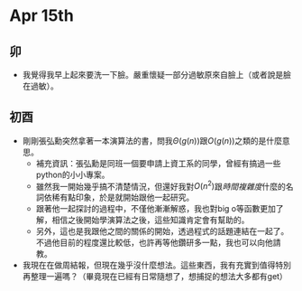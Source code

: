 # Apr 15th
## 卯
- 我覺得我早上起來要洗一下臉。嚴重懷疑一部分過敏原來自臉上（或者說是臉在過敏）。

## 初酉
- 剛剛張弘勳突然拿著一本演算法的書，問我$\Theta(g(n))$跟$O(g(n))$之類的是什麼意思。
	- 補充資訊：張弘勳是同班一個要申請上資工系的同學，曾經有搞過一些python的小小專案。
	- 雖然我一開始幾乎搞不清楚情況，但還好我對$O(n^{2})$跟*時間複雜度*什麼的名詞依稀有點印象，於是就開始跟他一起研究。
	-  跟著他一起探討的過程中，不僅他漸漸解惑，我也對big o等函數更加了解，相信之後開始學演算法之後，這些知識肯定會有幫助的。
	- 另外，這也是我跟他之間的關係的開始，透過程式的話題連結在一起了。不過他目前的程度還比較低，也許再等他鑽研多一點，我也可以向他請教。
- 我現在在做周結報，但現在幾乎沒什麼想法。這些東西，我有充實到值得特別再整理一遍嗎？（畢竟現在已經有日常隨想了，想捕捉的想法大多都有get）